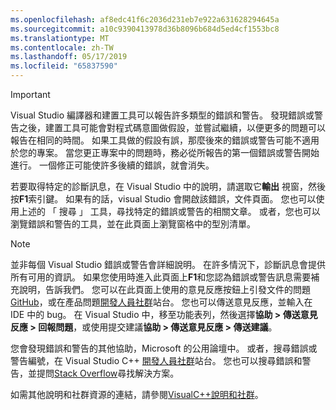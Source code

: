 ```yaml
---
ms.openlocfilehash: af8edc41f6c2036d231eb7e922a631628294645a
ms.sourcegitcommit: a10c9390413978d36b8096b684d5ed4cf1553bc8
ms.translationtype: MT
ms.contentlocale: zh-TW
ms.lasthandoff: 05/17/2019
ms.locfileid: "65837590"
---
```

> [!IMPORTANT]
> Visual Studio 編譯器和建置工具可以報告許多類型的錯誤和警告。 發現錯誤或警告之後，建置工具可能會對程式碼意圖做假設，並嘗試繼續，以便更多的問題可以報告在相同的時間。 如果工具做的假設有誤，那麼後來的錯誤或警告可能不適用於您的專案。 當您更正專案中的問題時，務必從所報告的第一個錯誤或警告開始進行。 一個修正可能使許多後續的錯誤，就會消失。

若要取得特定的診斷訊息，在 Visual Studio 中的說明，請選取它**輸出** 視窗，然後按**F1**索引鍵。 如果有的話，visual Studio 會開啟該錯誤，文件頁面。 您也可以使用上述的 「 搜尋 」 工具，尋找特定的錯誤或警告的相關文章。 或者，您也可以瀏覽錯誤和警告的工具，並在此頁面上瀏覽窗格中的型別清單。

> [!NOTE]
> 並非每個 Visual Studio 錯誤或警告會詳細說明。 在許多情況下，診斷訊息會提供所有可用的資訊。 如果您使用時進入此頁面上**F1**和您認為錯誤或警告訊息需要補充說明，告訴我們。 您可以在此頁面上使用的意見反應按鈕上引發文件的問題[GitHub](https://github.com/MicrosoftDocs/cpp-docs/issues)，或在產品問題[開發人員社群](https://developercommunity.visualstudio.com/spaces/8/index.html)站台。 您也可以傳送意見反應，並輸入在 IDE 中的 bug。 在 Visual Studio 中，移至功能表列，然後選擇**協助 > 傳送意見反應 > 回報問題**，或使用提交建議**協助 > 傳送意見反應 > 傳送建議**。

您會發現錯誤和警告的其他協助，Microsoft 的公用論壇中。 或者，搜尋錯誤或警告編號，在 Visual Studio C++ [開發人員社群](https://developercommunity.visualstudio.com/spaces/8/index.html)站台。 您也可以搜尋錯誤和警告，並提問[Stack Overflow](http://stackoverflow.com/)尋找解決方案。

如需其他說明和社群資源的連結，請參閱[VisualC++說明和社群](../../overview/visual-cpp-help-and-community.md)。